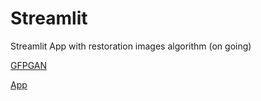 # Streamlit
Streamlit App with restoration images algorithm (on going)

[GFPGAN](https://github.com/TencentARC/GFPGAN)

[App](https://laminegith-streamlit-main-0vwdki.streamlit.app/)
